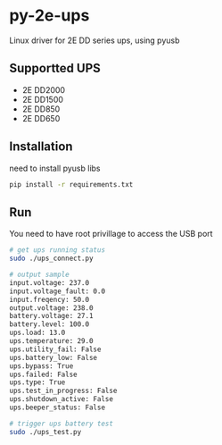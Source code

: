 # py-2e-ups
Linux driver for 2E DD series ups, using pyusb

## Supportted UPS
- 2E DD2000
- 2E DD1500
- 2E DD850
- 2E DD650

## Installation
need to install pyusb libs
```sh
pip install -r requirements.txt
```

## Run
You need to have root privillage to access the USB port
```sh
# get ups running status
sudo ./ups_connect.py

# output sample
input.voltage: 237.0
input.voltage_fault: 0.0
input.freqency: 50.0
output.voltage: 238.0
battery.voltage: 27.1
battery.level: 100.0
ups.load: 13.0
ups.temperature: 29.0
ups.utility_fail: False
ups.battery_low: False
ups.bypass: True
ups.failed: False
ups.type: True
ups.test_in_progress: False
ups.shutdown_active: False
ups.beeper_status: False

# trigger ups battery test
sudo ./ups_test.py
```